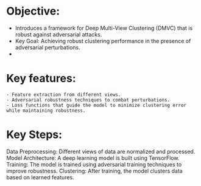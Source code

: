 # Objective:
- Introduces a framework for Deep Multi-View Clustering (DMVC) that is robust against adversarial attacks.
- Key Goal: Achieving robust clustering performance in the presence of adversarial perturbations.
- 
# Key features:
    - Feature extraction from different views.
    - Adversarial robustness techniques to combat perturbations.
    - Loss functions that guide the model to minimize clustering error while maintaining robustness.
# Key Steps: 
  Data Preprocessing: Different views of data are normalized and processed.
  Model Architecture: A deep learning model is built using TensorFlow.
  Training: The model is trained using adversarial training techniques to improve robustness.
  Clustering: After training, the model clusters data based on learned features.


